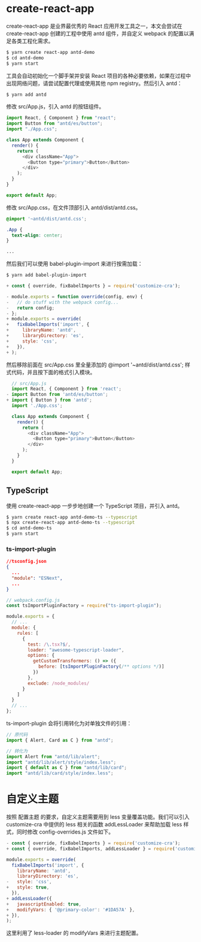 # create-react-app

create-react-app 是业界最优秀的 React 应用开发工具之一，本文会尝试在 create-react-app 创建的工程中使用 antd 组件，并自定义 webpack 的配置以满足各类工程化需求。

```sh
$ yarn create react-app antd-demo
$ cd antd-demo
$ yarn start
```

工具会自动初始化一个脚手架并安装 React 项目的各种必要依赖，如果在过程中出现网络问题，请尝试配置代理或使用其他 npm registry。然后引入 antd：

```sh
$ yarn add antd
```

修改 src/App.js，引入 antd 的按钮组件。

```js
import React, { Component } from "react";
import Button from "antd/es/button";
import "./App.css";

class App extends Component {
  render() {
    return (
      <div className="App">
        <Button type="primary">Button</Button>
      </div>
    );
  }
}

export default App;
```

修改 src/App.css，在文件顶部引入 antd/dist/antd.css。

```css
@import '~antd/dist/antd.css';

.App {
  text-align: center;
}

...
```

然后我们可以使用 babel-plugin-import 来进行按需加载：

```sh
$ yarn add babel-plugin-import
```

```js
+ const { override, fixBabelImports } = require('customize-cra');

- module.exports = function override(config, env) {
-   // do stuff with the webpack config...
-   return config;
- };
+ module.exports = override(
+   fixBabelImports('import', {
+     libraryName: 'antd',
+     libraryDirectory: 'es',
+     style: 'css',
+   }),
+ );
```

然后移除前面在 src/App.css 里全量添加的 @import '~antd/dist/antd.css'; 样式代码，并且按下面的格式引入模块。

```js
  // src/App.js
  import React, { Component } from 'react';
- import Button from 'antd/es/button';
+ import { Button } from 'antd';
  import './App.css';

  class App extends Component {
    render() {
      return (
        <div className="App">
          <Button type="primary">Button</Button>
        </div>
      );
    }
  }

  export default App;
```

## TypeScript

使用 create-react-app 一步步地创建一个 TypeScript 项目，并引入 antd。

```sh
$ yarn create react-app antd-demo-ts --typescript
$ npx create-react-app antd-demo-ts --typescript
$ cd antd-demo-ts
$ yarn start
```

### ts-import-plugin

```json
//tsconfig.json
{
  ...
  "module": "ESNext",
  ...
}
```

```js
// webpack.config.js
const tsImportPluginFactory = require("ts-import-plugin");

module.exports = {
  // ...
  module: {
    rules: [
      {
        test: /\.tsx?$/,
        loader: "awesome-typescript-loader",
        options: {
          getCustomTransformers: () => ({
            before: [tsImportPluginFactory(/** options */)]
          })
        },
        exclude: /node_modules/
      }
    ]
  }
  // ...
};
```

ts-import-plugin 会将引用转化为对单独文件的引用：

```ts
// 原代码
import { Alert, Card as C } from "antd";

// 转化为
import Alert from "antd/lib/alert";
import "antd/lib/alert/style/index.less";
import { default as C } from "antd/lib/card";
import "antd/lib/card/style/index.less";
```

# 自定义主题

按照 配置主题 的要求，自定义主题需要用到 less 变量覆盖功能。我们可以引入 customize-cra 中提供的 less 相关的函数 addLessLoader 来帮助加载 less 样式，同时修改 config-overrides.js 文件如下。

```js
- const { override, fixBabelImports } = require('customize-cra');
+ const { override, fixBabelImports, addLessLoader } = require('customize-cra');

module.exports = override(
  fixBabelImports('import', {
    libraryName: 'antd',
    libraryDirectory: 'es',
-   style: 'css',
+   style: true,
  }),
+ addLessLoader({
+   javascriptEnabled: true,
+   modifyVars: { '@primary-color': '#1DA57A' },
+ }),
);
```

这里利用了 less-loader 的 modifyVars 来进行主题配置。
